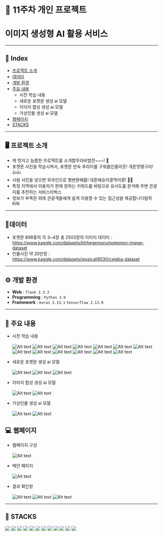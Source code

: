 # 🚩 11주차 개인 프로젝트 
# **이미지 생성형 AI 활용 서비스**
----------------------------------------------------------


## 📝 Index
- [프로젝트 소개](#🖥️-프로젝트-소개) 
- [데이터](#📂데이터)
- [개발 환경](#⚙️-개발-환경)
- [주요 내용](#📌-주요-내용)
    - 사전 학습 내용
    - 새로운 포켓몬 생성 ai 모델
    - 이미지 합성 생성 ai 모델
    - 가상인물 생성 ai 모델
- [웹페이지](#💻-웹페이지)
- [STACKS](#📓-stacks)

----------------------------------------------------------
## 🖥️ 프로젝트 소개
- 제 멋지고 늠름한 프로젝트를 소개함무라비법전~~~! 🌠
- 포켓몬 사진을 학습시켜서, 포켓몬 반숙 후라이를 구워줌인줌아웃! 개존맛탱구리! 👍👍
- 사람 사진을 넣으면 외국인으로 형변환해줌! 대존예승이콩먹어콩! 🫦🫦
- 특정 지역에서 이용자가 현재 원하는 키워드를 바탕으로 유사도를 분석해 주변 관광지를 추천하는 서비스타벅스
- 정보가 부족한 외래 관광객들에게 쉽게 이용할 수 있는 접근성을 제공합니다람쥐 KIN 


----------------------------------------------------------

## 📂데이터
- 포켓몬 898종의 각 3~4장 총 2503장의 이미지 데이터 : https://www.kaggle.com/datasets/hlrhegemony/pokemon-image-dataset 
- 인물사진 약 20만장
 : https://www.kaggle.com/datasets/jessicali9530/celeba-dataset
----------------------------------------------------------

## ⚙️ 개발 환경
- **Web** : `flask 2.3.3`
- **Programming** : `Python 3.9`
- **Framework** : `keras 2.13.1` `tensorflow 2.13.0`


----------------------------------------------------------
## 📌 주요 내용
- 사전 학습 내용
    <br></br>
![Alt text](readme_img/image.png)
![Alt text](readme_img/image-1.png)
![Alt text](readme_img/image-2.png)
![Alt text](readme_img/image-3.png)
![Alt text](readme_img/image-4.png)
![Alt text](readme_img/image-5.png)
![Alt text](readme_img/image-6.png)
![Alt text](readme_img/image-7.png)
![Alt text](readme_img/image-8.png)
![Alt text](readme_img/image-9.png)
![Alt text](readme_img/image-10.png)
![Alt text](readme_img/image-11.png)
![Alt text](readme_img/image-12.png)

- 새로운 포켓몬 생성 ai 모델
    <br></br>
![Alt text](readme_img/image-14.png)
![Alt text](readme_img/image-13.png)
![Alt text](readme_img/image-15.png)

- 이미지 합성 생성 ai 모델
    <br></br>
![Alt text](readme_img/image-16.png)
![Alt text](readme_img/image-17.png)

- 가상인물 생성 ai 모델
    <br></br>
![Alt text](readme_img/image-18.png)
![Alt text](readme_img/image-19.png)

## 💻 웹페이지
- 웹페이지 구성
    <br></br>
![Alt text](readme_img/image-20.png)
- 메인 페이지
    <br></br>
![Alt text](readme_img/image-21.png)

- 결과 확인창
    <br></br>
![Alt text](readme_img/image-22.png)
![Alt text](readme_img/image-23.png)
![Alt text](readme_img/image-24.png)
----------------------------------------------------------
## 📓 STACKS
 <img src="https://img.shields.io/badge/Python-3776AB?style=for-the-badge&logo=Python&logoColor=white"> <img src="https://img.shields.io/badge/Jupyter-F37626?style=for-the-badge&logo=Jupyter&logoColor=white"> <img src="https://img.shields.io/badge/Pandas-150458?style=for-the-badge&logo=Pandas&logoColor=white"> <img src="https://img.shields.io/badge/html5-E34F26?style=for-the-badge&logo=html5&logoColor=white"> <img src="https://img.shields.io/badge/CSS3-EC407A?style=for-the-badge&logo=CSS3&logoColor=white"> <img src="https://img.shields.io/badge/numpy-013243?style=for-the-badge&logo=numpy&logoColor=white"> <img src="https://img.shields.io/badge/scikitlearn-F7931E?style=for-the-badge&logo=scikitlearn&logoColor=white"> <img src="https://img.shields.io/badge/opencv-EA7E20?style=for-the-badge&logo=opencv&logoColor=white"> <img src="https://img.shields.io/badge/keras-D00000?style=for-the-badge&logo=keras&logoColor=white"> <img src="https://img.shields.io/badge/flask-000000?style=for-the-badge&logo=flask&logoColor=white"> <img src="https://img.shields.io/badge/mariadb-003545?style=for-the-badge&logo=mariadb&logoColor=white">  <img src="https://img.shields.io/badge/tensorflow-FF6F00?style=for-the-badge&logo=tensorflow&logoColor=white"> 

